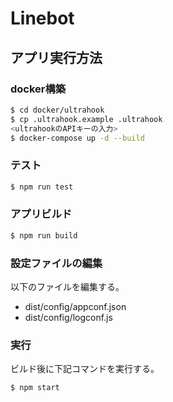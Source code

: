 # Linebot
## アプリ実行方法

### docker構築
```bash
$ cd docker/ultrahook
$ cp .ultrahook.example .ultrahook
<ultrahookのAPIキーの入力>
$ docker-compose up -d --build
```

### テスト
```bash
$ npm run test
```

### アプリビルド
```bash
$ npm run build
```

### 設定ファイルの編集
以下のファイルを編集する。<br>
- dist/config/appconf.json
- dist/config/logconf.js

### 実行
ビルド後に下記コマンドを実行する。
```bash
$ npm start
```